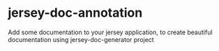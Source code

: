 jersey-doc-annotation
=====================

Add some documentation to your jersey application, to create beautiful documentation using jersey-doc-generator project
